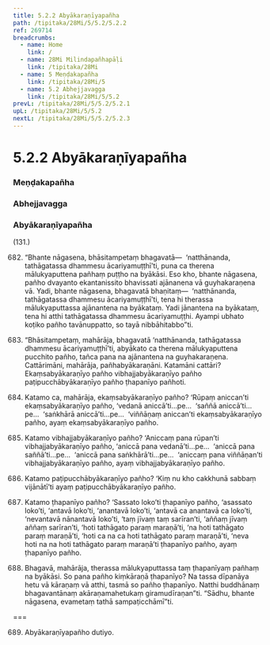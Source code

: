 ```yaml
---
title: 5.2.2 Abyākaraṇīyapañha
path: /tipitaka/28Mi/5/5.2/5.2.2
ref: 269714
breadcrumbs:
  - name: Home
    link: /
  - name: 28Mi Milindapañhapāḷi
    link: /tipitaka/28Mi
  - name: 5 Meṇḍakapañha
    link: /tipitaka/28Mi/5
  - name: 5.2 Abhejjavagga
    link: /tipitaka/28Mi/5/5.2
prevL: /tipitaka/28Mi/5/5.2/5.2.1
upL: /tipitaka/28Mi/5/5.2
nextL: /tipitaka/28Mi/5/5.2/5.2.3
---
```


# 5.2.2 Abyākaraṇīyapañha

### Meṇḍakapañha

### Abhejjavagga

### Abyākaraṇīyapañha

(131.)

682. “Bhante nāgasena, bhāsitampetaṃ bhagavatā—  ‘natthānanda, tathāgatassa dhammesu ācariyamuṭṭhī’ti, puna ca therena mālukyaputtena pañhaṃ puṭṭho na byākāsi. Eso kho, bhante nāgasena, pañho dvayanto ekantanissito bhavissati ajānanena vā guyhakaraṇena vā. Yadi, bhante nāgasena, bhagavatā bhaṇitaṃ—  ‘natthānanda, tathāgatassa dhammesu ācariyamuṭṭhī’ti, tena hi therassa mālukyaputtassa ajānantena na byākataṃ. Yadi jānantena na byākataṃ, tena hi atthi tathāgatassa dhammesu ācariyamuṭṭhi. Ayampi ubhato koṭiko pañho tavānuppatto, so tayā nibbāhitabbo”ti.

683. “Bhāsitampetaṃ, mahārāja, bhagavatā ‘natthānanda, tathāgatassa dhammesu ācariyamuṭṭhī’ti, abyākato ca therena mālukyaputtena pucchito pañho, tañca pana na ajānantena na guyhakaraṇena. Cattārimāni, mahārāja, pañhabyākaraṇāni. Katamāni cattāri? Ekaṃsabyākaraṇīyo pañho vibhajjabyākaraṇīyo pañho paṭipucchābyākaraṇīyo pañho ṭhapanīyo pañhoti.

684. Katamo ca, mahārāja, ekaṃsabyākaraṇīyo pañho? ‘Rūpaṃ aniccan’ti ekaṃsabyākaraṇīyo pañho, ‘vedanā aniccā’ti…pe…  ‘saññā aniccā’ti…pe…  ‘saṅkhārā aniccā’ti…pe…  ‘viññāṇaṃ aniccan’ti ekaṃsabyākaraṇīyo pañho, ayaṃ ekaṃsabyākaraṇīyo pañho.

685. Katamo vibhajjabyākaraṇīyo pañho? ‘Aniccaṃ pana rūpan’ti vibhajjabyākaraṇīyo pañho, ‘aniccā pana vedanā’ti…pe…  ‘aniccā pana saññā’ti…pe…  ‘aniccā pana saṅkhārā’ti…pe…  ‘aniccaṃ pana viññāṇan’ti vibhajjabyākaraṇīyo pañho, ayaṃ vibhajjabyākaraṇīyo pañho.

686. Katamo paṭipucchābyākaraṇīyo pañho? ‘Kiṃ nu kho cakkhunā sabbaṃ vijānātī’ti ayaṃ paṭipucchābyākaraṇīyo pañho.

687. Katamo ṭhapanīyo pañho? ‘Sassato loko’ti ṭhapanīyo pañho, ‘asassato loko’ti, ‘antavā loko’ti, ‘anantavā loko’ti, ‘antavā ca anantavā ca loko’ti, ‘nevantavā nānantavā loko’ti, ‘taṃ jīvaṃ taṃ sarīran’ti, ‘aññaṃ jīvaṃ aññaṃ sarīran’ti, ‘hoti tathāgato paraṃ maraṇā’ti, ‘na hoti tathāgato paraṃ maraṇā’ti, ‘hoti ca na ca hoti tathāgato paraṃ maraṇā’ti, ‘neva hoti na na hoti tathāgato paraṃ maraṇā’ti ṭhapanīyo pañho, ayaṃ ṭhapanīyo pañho.

688. Bhagavā, mahārāja, therassa mālukyaputtassa taṃ ṭhapanīyaṃ pañhaṃ na byākāsi. So pana pañho kiṃkāraṇā ṭhapanīyo? Na tassa dīpanāya hetu vā kāraṇaṃ vā atthi, tasmā so pañho ṭhapanīyo. Natthi buddhānaṃ bhagavantānaṃ akāraṇamahetukaṃ giramudīraṇan”ti. “Sādhu, bhante nāgasena, evametaṃ tathā sampaṭicchāmī”ti.

===

689. Abyākaraṇīyapañho dutiyo.




